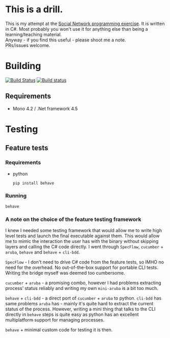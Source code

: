 # This is a drill.
This is my attempt at the [Social Network programming exercise](EXERCISE.md). It is written in C#.
Most probably you won't use it for anything else than being a learning/teaching material.  
Anyway - if you find this useful - please shoot me a note.  
PRs/issues welcome.

# Building

[![Build Status](https://travis-ci.org/cyplo/social_network.svg?branch=master)](https://travis-ci.org/cyplo/social_network)
[![Build status](https://ci.appveyor.com/api/projects/status/s73wngt2k6bcf58v/branch/master?svg=true)](https://ci.appveyor.com/project/cyplo/social-network/branch/master)

## Requirements

* Mono 4.2 / .Net framework 4.5

# Testing

## Feature tests

### Requirements
* python  

    `pip install behave`

### Running
    behave

### A note on the choice of the feature testing framework
I knew I needed some testing framework that would allow me to write high level tests and launch the final executable against them. This would allow me to mimic the interaction the user has with the binary without skipping layers and calling the C# code directly.
I went through `SpecFlow`, `cucumber` + `aruba`, `behave` and `behave` + `cli-bdd`.  

`SpecFlow` - I don't need to drive C# code from the feature tests, so IMHO no need for the overhead. No out-of-the-box support for portable CLI tests. Writing the bridge myself was deemed too cumbersome.
  
`cucumber` + `aruba` - a promising combo, however I had problems extracting process' status reliably and writing my own `mini-aruba` is a bit too much.  

`behave` + `cli-bdd` - a direct port of `cucumber` + `aruba` to python. `cli-bdd` has same problems `aruba` has - mainly it's quite hard to extract the current status of the process. However, writing a mini thing that talks to the CLI directly in `behave` steps is quite easy as python has an excellent multiplatform support for managing processes.   

`behave` + minimal custom code for testing it is then.
